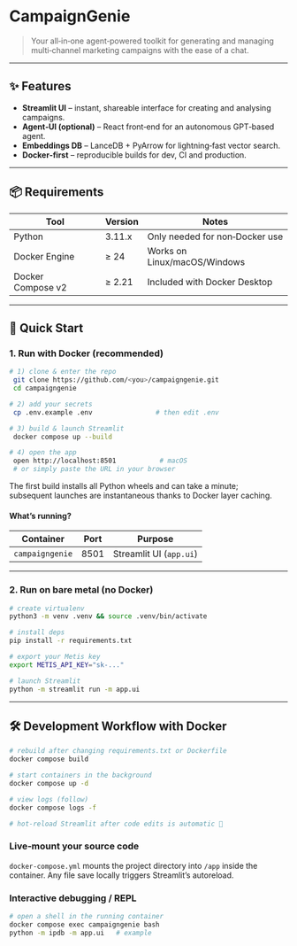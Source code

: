 # CampaignGenie

> Your all‑in‑one agent‑powered toolkit for generating and managing multi‑channel marketing campaigns with the ease of a
> chat.

---

## ✨ Features

* **Streamlit UI** – instant, shareable interface for creating and analysing campaigns.
* **Agent‑UI (optional)** – React front‑end for an autonomous GPT‑based agent.
* **Embeddings DB** – LanceDB + PyArrow for lightning‑fast vector search.
* **Docker‑first** – reproducible builds for dev, CI and production.

---

## 📦 Requirements

| Tool              | Version | Notes                          |
|-------------------|---------|--------------------------------|
| Python            | 3.11.x  | Only needed for non‑Docker use |
| Docker Engine     | ≥ 24    | Works on Linux/macOS/Windows   |
| Docker Compose v2 | ≥ 2.21  | Included with Docker Desktop   |

---

## 🚀 Quick Start

### 1. Run with Docker (recommended)

```bash
# 1) clone & enter the repo
 git clone https://github.com/<you>/campaigngenie.git
 cd campaigngenie

# 2) add your secrets
 cp .env.example .env                # then edit .env

# 3) build & launch Streamlit
 docker compose up --build

# 4) open the app
 open http://localhost:8501           # macOS
 # or simply paste the URL in your browser
```

The first build installs all Python wheels and can take a minute;<br>subsequent launches are instantaneous thanks to
Docker layer caching.

#### What’s running?

| Container       | Port | Purpose                 |
|-----------------|------|-------------------------|
| `campaigngenie` | 8501 | Streamlit UI (`app.ui`) |

---

### 2. Run on bare metal (no Docker)

```bash
# create virtualenv
python3 -m venv .venv && source .venv/bin/activate

# install deps
pip install -r requirements.txt

# export your Metis key
export METIS_API_KEY="sk‑..."

# launch Streamlit
python -m streamlit run -m app.ui
```

---

## 🛠 Development Workflow with Docker

```bash
# rebuild after changing requirements.txt or Dockerfile
docker compose build

# start containers in the background
docker compose up -d

# view logs (follow)
docker compose logs -f

# hot‑reload Streamlit after code edits is automatic 🎉
```

### Live‑mount your source code

`docker-compose.yml` mounts the project directory into `/app` inside the container. Any file save locally triggers
Streamlit’s autoreload.

### Interactive debugging / REPL

```bash
# open a shell in the running container
docker compose exec campaigngenie bash
python -m ipdb -m app.ui   # example
```
